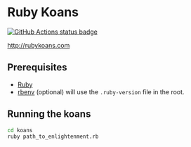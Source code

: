 # Ruby Koans

[![GitHub Actions status badge](https://github.com/brcrista/ruby-koans/workflows/build-test/badge.svg)](https://github.com/brcrista/ruby-koans/actions?query=workflow%3ACI)

<http://rubykoans.com>

## Prerequisites

- [Ruby](https://www.ruby-lang.org/en/)
- [rbenv](https://github.com/rbenv/rbenv) (optional) will use the `.ruby-version` file in the root.

## Running the koans

```bash
cd koans
ruby path_to_enlightenment.rb
```

